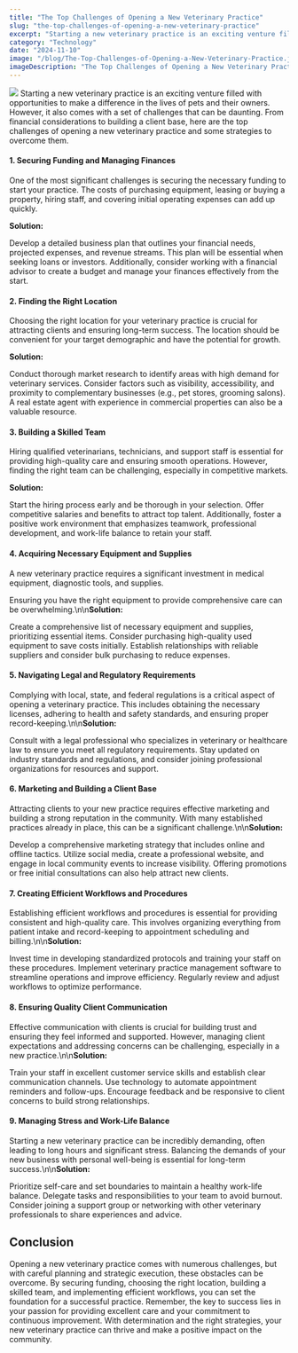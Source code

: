 ```yaml
---
title: "The Top Challenges of Opening a New Veterinary Practice"
slug: "the-top-challenges-of-opening-a-new-veterinary-practice"
excerpt: "Starting a new veterinary practice is an exciting venture filled with opportunities to make a difference in the lives of pets and their owners. However, it also comes with a set of challenges that …"
category: "Technology"
date: "2024-11-10"
image: "/blog/The-Top-Challenges-of-Opening-a-New-Veterinary-Practice.jpg"
imageDescription: "The Top Challenges of Opening a New Veterinary Practice"
---
```

![](/blog/The-Top-Challenges-of-Opening-a-New-Veterinary-Practice.jpg)
Starting a new veterinary practice is an exciting venture filled with opportunities to make a difference in the lives of pets and their owners. However, it also comes with a set of challenges that can be daunting. From financial considerations to building a client base, here are the top challenges of opening a new veterinary practice and some strategies to overcome them.

#### 1. **Securing Funding and Managing Finances**

One of the most significant challenges is securing the necessary funding to start your practice. The costs of purchasing equipment, leasing or buying a property, hiring staff, and covering initial operating expenses can add up quickly.

**Solution:**

Develop a detailed business plan that outlines your financial needs, projected expenses, and revenue streams. This plan will be essential when seeking loans or investors. Additionally, consider working with a financial advisor to create a budget and manage your finances effectively from the start.

#### 2. **Finding the Right Location**

Choosing the right location for your veterinary practice is crucial for attracting clients and ensuring long-term success. The location should be convenient for your target demographic and have the potential for growth.

**Solution:**

Conduct thorough market research to identify areas with high demand for veterinary services. Consider factors such as visibility, accessibility, and proximity to complementary businesses (e.g., pet stores, grooming salons). A real estate agent with experience in commercial properties can also be a valuable resource.

#### 3. **Building a Skilled Team**

Hiring qualified veterinarians, technicians, and support staff is essential for providing high-quality care and ensuring smooth operations. However, finding the right team can be challenging, especially in competitive markets.

**Solution:**

Start the hiring process early and be thorough in your selection. Offer competitive salaries and benefits to attract top talent. Additionally, foster a positive work environment that emphasizes teamwork, professional development, and work-life balance to retain your staff.

#### 4. **Acquiring Necessary Equipment and Supplies**
A new veterinary practice requires a significant investment in medical equipment, diagnostic tools, and supplies.

Ensuring you have the right equipment to provide comprehensive care can be overwhelming.\n\n**Solution:**

Create a comprehensive list of necessary equipment and supplies, prioritizing essential items. Consider purchasing high-quality used equipment to save costs initially. Establish relationships with reliable suppliers and consider bulk purchasing to reduce expenses.

#### 5. **Navigating Legal and Regulatory Requirements**

Complying with local, state, and federal regulations is a critical aspect of opening a veterinary practice. This includes obtaining the necessary licenses, adhering to health and safety standards, and ensuring proper record-keeping.\n\n**Solution:**

Consult with a legal professional who specializes in veterinary or healthcare law to ensure you meet all regulatory requirements. Stay updated on industry standards and regulations, and consider joining professional organizations for resources and support.

#### 6. **Marketing and Building a Client Base**

Attracting clients to your new practice requires effective marketing and building a strong reputation in the community. With many established practices already in place, this can be a significant challenge.\n\n**Solution:**

Develop a comprehensive marketing strategy that includes online and offline tactics. Utilize social media, create a professional website, and engage in local community events to increase visibility. Offering promotions or free initial consultations can also help attract new clients.

#### 7. **Creating Efficient Workflows and Procedures**

Establishing efficient workflows and procedures is essential for providing consistent and high-quality care. This involves organizing everything from patient intake and record-keeping to appointment scheduling and billing.\n\n**Solution:**

Invest time in developing standardized protocols and training your staff on these procedures. Implement veterinary practice management software to streamline operations and improve efficiency. Regularly review and adjust workflows to optimize performance.

#### 8. **Ensuring Quality Client Communication**

Effective communication with clients is crucial for building trust and ensuring they feel informed and supported. However, managing client expectations and addressing concerns can be challenging, especially in a new practice.\n\n**Solution:**

Train your staff in excellent customer service skills and establish clear communication channels. Use technology to automate appointment reminders and follow-ups. Encourage feedback and be responsive to client concerns to build strong relationships.

#### 9. **Managing Stress and Work-Life Balance**

Starting a new veterinary practice can be incredibly demanding, often leading to long hours and significant stress. Balancing the demands of your new business with personal well-being is essential for long-term success.\n\n**Solution:**

Prioritize self-care and set boundaries to maintain a healthy work-life balance. Delegate tasks and responsibilities to your team to avoid burnout. Consider joining a support group or networking with other veterinary professionals to share experiences and advice.

## Conclusion
Opening a new veterinary practice comes with numerous challenges, but with careful planning and strategic execution, these obstacles can be overcome. By securing funding, choosing the right location, building a skilled team, and implementing efficient workflows, you can set the foundation for a successful practice. Remember, the key to success lies in your passion for providing excellent care and your commitment to continuous improvement. With determination and the right strategies, your new veterinary practice can thrive and make a positive impact on the community.
